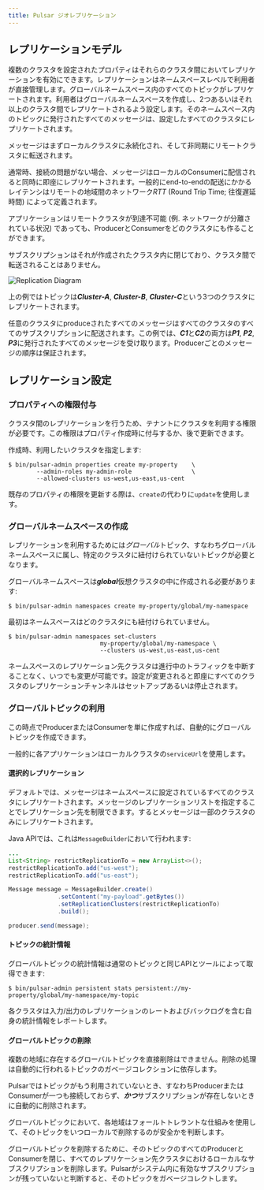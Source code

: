 ```yaml
---
title: Pulsar ジオレプリケーション
---
```


## レプリケーションモデル

複数のクラスタを設定されたプロパティはそれらのクラスタ間においてレプリケーションを有効にできます。レプリケーションはネームスペースレベルで利用者が直接管理します。グローバルネームスペース内のすべてのトピックがレプリケートされます。利用者はグローバルネームスペースを作成し、2つあるいはそれ以上のクラスタ間でレプリケートされるよう設定します。そのネームスペース内のトピックに発行されたすべてのメッセージは、設定したすべてのクラスタにレプリケートされます。

メッセージはまずローカルクラスタに永続化され、そして非同期にリモートクラスタに転送されます。

通常時、接続の問題がない場合、メッセージはローカルのConsumerに配信されると同時に即座にレプリケートされます。一般的にend-to-endの配送にかかるレイテンシはリモートの地域間のネットワーク*RTT* (Round Trip Time; 往復遅延時間) によって定義されます。

アプリケーションはリモートクラスタが到達不可能 (例. ネットワークが分離されている状況) であっても、ProducerとConsumerをどのクラスタにも作ることができます。

サブスクリプションはそれが作成されたクラスタ内に閉じており、クラスタ間で転送されることはありません。

![Replication Diagram](../../img/GeoReplication.png)

上の例ではトピックは***Cluster-A***, ***Cluster-B***, ***Cluster-C***という3つのクラスタにレプリケートされます。

任意のクラスタにproduceされたすべてのメッセージはすべてのクラスタのすべてのサブスクリプションに配送されます。この例では、***C1***と***C2***の両方は***P1***, ***P2***, ***P3***に発行されたすべてのメッセージを受け取ります。Producerごとのメッセージの順序は保証されます。

## レプリケーション設定

### プロパティへの権限付与

クラスタ間のレプリケーションを行うため、テナントにクラスタを利用する権限が必要です。この権限はプロパティ作成時に付与するか、後で更新できます。

作成時、利用したいクラスタを指定します:
```shell
$ bin/pulsar-admin properties create my-property    \
        --admin-roles my-admin-role                 \
        --allowed-clusters us-west,us-east,us-cent
```

既存のプロパティの権限を更新する際は、`create`の代わりに`update`を使用します。

### グローバルネームスペースの作成

レプリケーションを利用するためには*グローバル*トピック、すなわちグローバルネームスペースに属し、特定のクラスタに紐付けられていないトピックが必要となります。

グローバルネームスペースは***global***仮想クラスタの中に作成される必要があります:

```shell
$ bin/pulsar-admin namespaces create my-property/global/my-namespace
```

最初はネームスペースはどのクラスタにも紐付けられていません。

```shell
$ bin/pulsar-admin namespaces set-clusters
                          my-property/global/my-namespace \
                          --clusters us-west,us-east,us-cent
```

ネームスペースのレプリケーション先クラスタは進行中のトラフィックを中断することなく、いつでも変更が可能です。設定が変更されると即座にすべてのクラスタのレプリケーションチャンネルはセットアップあるいは停止されます。

### グローバルトピックの利用

この時点でProducerまたはConsumerを単に作成すれば、自動的にグローバルトピックを作成できます。

一般的に各アプリケーションはローカルクラスタの`serviceUrl`を使用します。

#### 選択的レプリケーション

デフォルトでは、メッセージはネームスペースに設定されているすべてのクラスタにレプリケートされます。メッセージのレプリケーションリストを指定することでレプリケーション先を制限できます。するとメッセージは一部のクラスタのみにレプリケートされます。

Java APIでは、これは`MessageBuilder`において行われます:
```java
...
List<String> restrictReplicationTo = new ArrayList<>();
restrictReplicationTo.add("us-west");
restrictReplicationTo.add("us-east");

Message message = MessageBuilder.create()
              .setContent("my-payload".getBytes())
              .setReplicationClusters(restrictReplicationTo)
              .build();

producer.send(message);
```

#### トピックの統計情報

グローバルトピックの統計情報は通常のトピックと同じAPIとツールによって取得できます:

```shell
$ bin/pulsar-admin persistent stats persistent://my-property/global/my-namespace/my-topic
```

各クラスタは入力/出力のレプリケーションのレートおよびバックログを含む自身の統計情報をレポートします。

#### グローバルトピックの削除

複数の地域に存在するグローバルトピックを直接削除はできません。削除の処理は自動的に行われるトピックのガベージコレクションに依存します。

Pulsarではトピックがもう利用されていないとき、すなわちProducerまたはConsumerが一つも接続しておらず、***かつ***サブスクリプションが存在しないときに自動的に削除されます。

グローバルトピックにおいて、各地域はフォールトトレラントな仕組みを使用して、そのトピックをいつローカルで削除するのが安全かを判断します。

グローバルトピックを削除するために、そのトピックのすべてのProducerとConsumerを閉じ、すべてのレプリケーション先クラスタにおけるローカルなサブスクリプションを削除します。Pulsarがシステム内に有効なサブスクリプションが残っていないと判断すると、そのトピックをガベージコレクトします。
